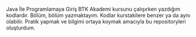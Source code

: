 Java İle Programlamaya Giriş BTK Akademi kursunu çalışırken yazdığım kodlardır. Bölüm, bölüm yazmaktayım. Kodlar kurstakilere benzer ya da aynı olabilir. Pratik yapmak ve bilgimi ortaya koymak amacıyla bu repositoryleri oluşturdum.
